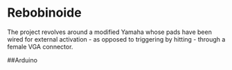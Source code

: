 Rebobinoide 
===========
The project revolves around a modified Yamaha whose pads have been wired for external activation - as opposed to triggering by hitting - through a female VGA connector.

##Arduino



